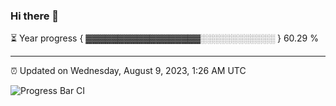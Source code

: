 ### Hi there 👋

⏳ Year progress { ▓▓▓▓▓▓▓▓▓▓▓▓▓▓▓▓▓▓░░░░░░░░░░░░ } 60.29 %

---

⏰ Updated on Wednesday, August 9, 2023, 1:26 AM UTC

![Progress Bar CI](https://github.com/arthurbuhl/arthurbuhl/workflows/Progress%20Bar%20CI/badge.svg)
